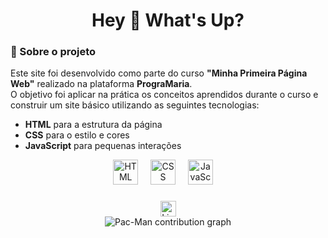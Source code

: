 <h1 align="center">Hey 👋 What's Up?</h1>

### 📝 Sobre o projeto

Este site foi desenvolvido como parte do curso **"Minha Primeira Página Web"** realizado na plataforma **PrograMaria**.  
O objetivo foi aplicar na prática os conceitos aprendidos durante o curso e construir um site básico utilizando as seguintes tecnologias:

- **HTML** para a estrutura da página  
- **CSS** para o estilo e cores  
- **JavaScript** para pequenas interações

<div align="center">
  <img src="https://cdn.jsdelivr.net/gh/devicons/devicon/icons/html5/html5-original.svg" height="40" alt="HTML logo" />
  <img width="12" />
  <img src="https://cdn.jsdelivr.net/gh/devicons/devicon/icons/css3/css3-original.svg" height="40" alt="CSS logo" />
  <img width="12" />
  <img src="https://cdn.jsdelivr.net/gh/devicons/devicon/icons/javascript/javascript-original.svg" height="40" alt="JavaScript logo" />
  <img width="12" />
</div>

###

<div align="center">
  <a href="https://www.linkedin.com/in/christiane-rodrigues/" target="_blank">
    <img src="https://img.shields.io/static/v1?message=LinkedIn&logo=linkedin&label=&color=0077B5&logoColor=white&labelColor=&style=for-the-badge" height="25" alt="LinkedIn logo" />
  </a>
</div>


<div align="center">
  <img src="https://github.com/Chris-CRA/Curso-PograMaria-Site-Ada/blob/output/pacman-contribution-graph.svg" alt="Pac-Man contribution graph" />
</div>


